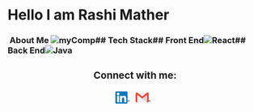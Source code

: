 # Hello I am Rashi Mather
### &nbsp;About Me ![myComp](https://user-images.githubusercontent.com/92009321/173706037-3414d647-59bd-475d-8595-a5c7c8da1aa2.gif)## Tech Stack## Front End![React](https://img.shields.io/badge/react-%2320232a.svg?style=for-the-badge&logo=react&logoColor=%2361DAFB)## Back End![Java](https://img.shields.io/badge/java-%23ED8B00.svg?style=for-the-badge&logo=java&logoColor=white)<div align="center">        <h3><b>Connect with me:</b></h3>        </div>        <p align="center">        <a href="asdfas" target="_blank">        <img align="center" alt="Rashi Mather | Linkedin" width="24px" src="https://github.com/SatYu26/SatYu26/blob/master/Assets/Linkedin.svg" />        </a> &nbsp;&nbsp;        <a href="mailto:dasfa" >        <img align="center" alt="Rashi Mather | Gmail" width="26px" src="https://github.com/SatYu26/SatYu26/blob/master/Assets/Gmail.svg" />        </a> &nbsp;&nbsp;        <p>